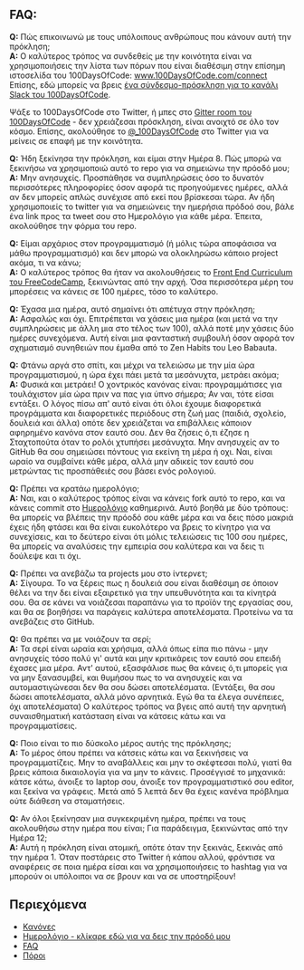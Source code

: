 ## FAQ:
  **Q:** Πώς επικοινωνώ με τους υπόλοιπους ανθρώπους που κάνουν αυτή την πρόκληση;  
  **A:** Ο καλύτερος τρόπος να συνδεθείς με την κοινότητα είναι να χρησιμοποιήσεις την λίστα των πόρων που είναι διαθέσιμη στην επίσημη ιστοσελίδα του 100DaysOfCode:
  www.100DaysOfCode.com/connect
  Επίσης, εδώ μπορείς να βρεις [ένα σύνδεσμο-πρόσκληση για το κανάλι Slack του 100DaysOfCode](https://join.slack.com/t/100xcode/shared_invite/enQtMzA2NzUyODY4MTgyLWM2NzMzYzBmZTcwOTk0MzM2YTI5OWQzM2M3ZTVjZTUyMTE0NDk3ZjdiZmExNGU5Mjg3ODgzZTQxODI3YTNjZjA).

  Ψάξε το 100DaysOfCode στο Twitter, ή μπες στο [Gitter room του 100DaysOfCode](https://gitter.im/Kallaway/100DaysOfCode) - δεν χρειάζεσαι πρόσκληση, είναι ανοιχτό σε όλο τον κόσμο. Επίσης, ακολούθησε το [@_100DaysOfCode](https://twitter.com/_100DaysOfCode) στο Twitter για να μείνεις σε επαφή με την κοινότητα.

  **Q:** Ήδη ξεκίνησα την πρόκληση, και είμαι στην Ημέρα 8. Πώς μπορώ να ξεκινήσω να χρησιμοποιώ αυτό το repo για να σημειώνω την πρόοδό μου;  
  **A:** Μην ανησυχείς. Προσπάθησε να συμπληρώσεις όσο το δυνατόν περισσότερες πληροφορίες όσον αφορά τις προηγούμενες ημέρες, αλλά αν δεν μπορείς απλώς συνέχισε από εκεί που βρίσκεσαι τώρα. Αν ήδη χρησιμοποιείς το twitter για να σημειώνεις την ημερήσια πρόδοό σου, βάλε ένα link προς τα tweet σου στο Ημερολόγιο για κάθε μέρα.
  Έπειτα, ακολούθησε την φόρμα του repo.

  **Q:** Είμαι αρχάριος στον προγραμματισμό (ή μόλις τώρα αποφάσισα να μάθω προγραμματισμό) και δεν μπορώ να ολοκληρώσω κάποιο project ακόμα, τι να κάνω;  
  **A:** Ο καλύτερος τρόπος θα ήταν να ακολουθήσεις το [Front End Curriculum του FreeCodeCamp](https://www.freecodecamp.com/), ξεκινώντας από την αρχή. Όσα περισσότερα μέρη του μπορέσεις να κάνεις σε 100 ημέρες, τόσο το καλύτερο.

  **Q:** Έχασα μια ημέρα, αυτό σημαίνει ότι απέτυχα στην πρόκληση;  
  **Α:** Ασφαλώς και όχι. Επιτρέπεται να χάσεις μια ημέρα (και μετά να την συμπληρώσεις με άλλη μια στο τέλος των 100), αλλά ποτέ μην χάσεις δύο ημέρες συνεχόμενα. Αυτή είναι μια φανταστική συμβουλή όσον αφορά τον σχηματισμό συνηθειών που έμαθα από το Zen Habits του Leo Babauta.

  **Q:** Φτάνω αργά στο σπίτι, και μέχρι να τελειώσω με την μία ώρα προγραμματισμού, η ώρα έχει πάει μετά τα μεσάνυχτα, μετράει ακόμα;  
  **Α:** Φυσικά και μετράει! Ο χοντρικός κανόνας είναι: προγραμμάτισες για τουλάχιστον μία ώρα πριν να πας για ύπνο σήμερα; Αν ναι, τότε είσαι εντάξει.
  Ο λόγος πίσω απ' αυτό είναι ότι όλοι έχουμε διαφορετικά προγράμματα και διαφορετικές περιόδους στη ζωή μας (παιδιά, σχολείο, δουλειά και άλλα) οπότε δεν χρειάζεται να επιβάλλεις κάποιον αφηρημένο κανόνα στον εαυτό σου. Δεν θα ζήσεις ό,τι έζησε η Σταχτοπούτα όταν το ρολόι χτυπήσει μεσάνυχτα. Μην ανησυχείς αν το GitHub θα σου σημειώσει πόντους για εκείνη τη μέρα ή οχι. Ναι, είναι ωραίο να συμβαίνει κάθε μέρα, αλλά μην αδικείς τον εαυτό σου μετρώντας τις προσπάθειές σου βάσει ενός ρολογιού.

  **Q:** Πρέπει να κρατάω ημερολόγιο;  
  **Α:** Ναι, και ο καλύτερος τρόπος είναι να κάνεις fork αυτό το repo, και να κάνεις commit στο [Ημερολόγιο](log-el.md) καθημερινά. Αυτό βοηθά με δύο τρόπους: θα μπορείς να βλέπεις την πρόοδό σου κάθε μέρα και να δεις πόσο μακριά έχεις ήδη φτάσει και θα είναι ευκολότερο να βρεις το κίνητρο για να συνεχίσεις, και το δεύτερο είναι ότι μόλις τελειώσεις τις 100 σου ημέρες, θα μπορείς να αναλύσεις την εμπειρία σου καλύτερα και να δεις τι δούλεψε και τι όχι.

  **Q:** Πρέπει να ανεβάζω τα projects μου στο ίντερνετ;  
  **Α:** Σίγουρα. Το να ξέρεις πως η δουλειά σου είναι διαθέσιμη σε όποιον θέλει να την δει είναι εξαιρετικό για την υπευθυνότητα και τα κίνητρά σου. Θα σε κάνει να νοιάζεσαι παραπάνω για το προϊόν της εργασίας σου, και θα σε βοηθήσει να παράγεις καλύτερα αποτελέσματα. Προτείνω να τα ανεβάζεις στο GitHub.

  **Q:** Θα πρέπει να με νοιάζουν τα σερί;  
  **Α:** Τα σερί είναι ωραία και χρήσιμα, αλλά όπως είπα πιο πάνω - μην ανησυχείς τόσο πολύ γι' αυτά και μην κριτικάρεις τον εαυτό σου επειδή έχασες μια μέρα. Αντ' αυτού, εξασφάλισε πως θα κάνεις ό,τι μπορείς για να μην ξανασυμβεί, και θυμήσου πως το να ανησυχείς και να αυτομαστιγώνεσαι δεν θα σου δώσει αποτελέσματα. (Εντάξει, θα σου δώσει αποτελέσματα, αλλά μόνο αρνητικά. Εγώ θα τα έλεγα συνέπειες, όχι αποτελέσματα) Ο καλύτερος τρόπος να βγεις από αυτή την αρνητική συναισθηματική κατάσταση είναι να κάτσεις κάτω και να προγραμματίσεις.

  **Q:** Ποιο είναι το πιο δύσκολο μέρος αυτής της πρόκλησης;  
  **A:** Το μέρος όπου πρέπει να κάτσεις κάτω και να ξεκινήσεις να προγραμματίζεις. Μην το αναβάλλεις και μην το σκέφτεσαι πολύ, γιατί θα βρεις κάποια δικαιολογία για να μην το κάνεις. Προσέγγισέ το μηχανικά: κάτσε κάτω, άνοιξε το laptop σου, άνοιξε τον προγραμματιστικό σου editor, και ξεκίνα να γράφεις. Μετά από 5 λεπτά δεν θα έχεις κανένα πρόβλημα ούτε διάθεση να σταματήσεις.

  **Q:** Αν όλοι ξεκίνησαν μια συγκεκριμένη ημέρα, πρέπει να τους ακολουθήσω στην ημέρα που είναι; Για παράδειγμα, ξεκινώντας από την Ημέρα 12;  
  **A:** Αυτή η πρόκληση είναι ατομική, οπότε όταν την ξεκινάς, ξεκινάς από την ημέρα 1. Όταν ποστάρεις στο Twitter ή κάπου αλλού, φρόντισε να αναφέρεις σε ποια ημέρα είσαι και να χρησιμοποιήσεις το hashtag για να μπορούν οι υπόλοιποι να σε βρουν και να σε υποστηρίξουν!

## Περιεχόμενα
* [Κανόνες](rules-el.md)
* [Ημερολόγιο - κλίκαρε εδώ για να δεις την πρόοδό μου](log-el.md)
* [FAQ](FAQ-el.md)
* [Πόροι](resources-el.md)

